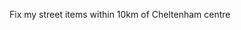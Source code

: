 Fix my street items within 10km of Cheltenham centre

<!-- fix_marker starts -->


<!-- fix_marker ends -->